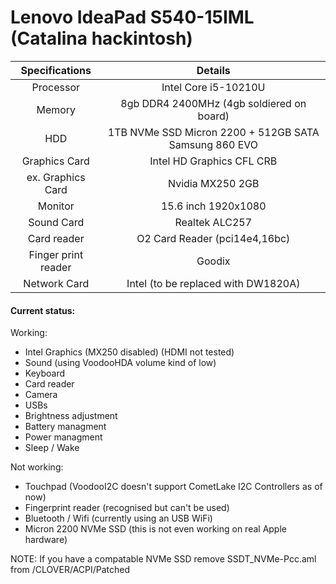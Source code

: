 # Lenovo IdeaPad S540-15IML (Catalina hackintosh)

| Specifications | Details |
|:-: |:-: |
| Processor | Intel Core i5-10210U  |
| Memory | 8gb DDR4 2400MHz (4gb soldiered on board) |
| HDD | 1TB NVMe SSD Micron 2200 + 512GB SATA Samsung 860 EVO |
| Graphics Card | Intel HD Graphics CFL CRB |
| ex. Graphics Card |  Nvidia MX250 2GB |
| Monitor | 15.6 inch 1920x1080 |
| Sound Card | Realtek ALC257 |
| Card reader | O2 Card Reader (pci14e4,16bc) |
| Finger print reader | Goodix |
| Network Card | Intel (to be replaced with DW1820A) |

#### Current status:
Working:
- Intel Graphics (MX250 disabled) (HDMI not tested)
- Sound (using VoodooHDA volume kind of low)
- Keyboard
- Card reader
- Camera
- USBs
- Brightness adjustment
- Battery managment
- Power managment
- Sleep / Wake

Not working:
- Touchpad (VoodooI2C doesn't support CometLake I2C Controllers as of now)
- Fingerprint reader (recognised but can't be used)
- Bluetooth / Wifi (currently using an USB WiFi)
- Micron 2200 NVMe SSD (this is not even working on real Apple hardware)

NOTE: If you have a compatable NVMe SSD remove SSDT_NVMe-Pcc.aml from /CLOVER/ACPI/Patched
